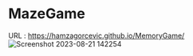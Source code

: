 # MazeGame


URL : https://hamzagorcevic.github.io/MemoryGame/
![Screenshot 2023-08-21 142254](https://github.com/HamzaGorcevic/MazeGame/assets/88393813/80095437-c861-4a60-ace0-9f4e25b8e50a)

